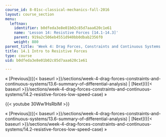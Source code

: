 ```yaml
---
course_id: 8-01sc-classical-mechanics-fall-2016
layout: course_section
menu:
  leftnav:
    identifier: b0dfeda3e8e01b02c85d7aaa620c1e61
    name: 'Lesson 14: Resistive Forces [14.1-14.3]'
    parent: 919a2c506eb4551d940bb0dbab2356f0
    weight: 880
parent_title: 'Week 4: Drag Forces, Constraints and Continuous Systems'
title: 14.1 Intro to Resistive Forces
type: course
uid: b0dfeda3e8e01b02c85d7aaa620c1e61

---
```


« [Previous]({{< baseurl >}}/sections/week-4-drag-forces-constraints-and-continuous-systems/13.6-summary-of-differential-analysis) | [Next]({{< baseurl >}}/sections/week-4-drag-forces-constraints-and-continuous-systems/14.2-resistive-forces-low-speed-case) »

{{< youtube 30Ww1HsRblM >}}

« [Previous]({{< baseurl >}}/sections/week-4-drag-forces-constraints-and-continuous-systems/13.6-summary-of-differential-analysis) | [Next]({{< baseurl >}}/sections/week-4-drag-forces-constraints-and-continuous-systems/14.2-resistive-forces-low-speed-case) »